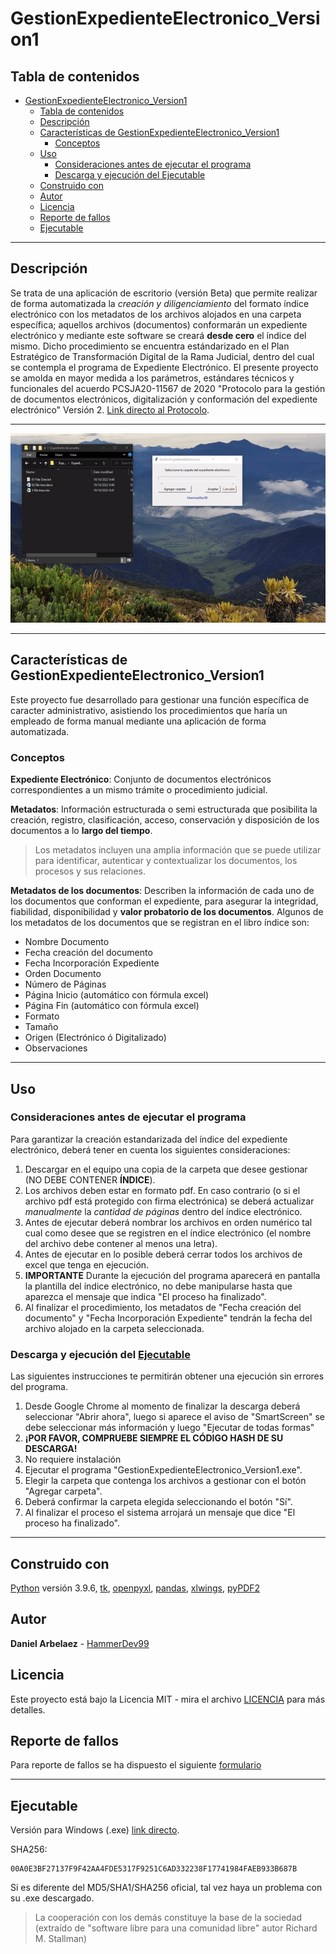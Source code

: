 # GestionExpedienteElectronico_Version1

## Tabla de contenidos

- [GestionExpedienteElectronico_Version1](#gestionexpedienteelectronico_version1)
  - [Tabla de contenidos](#tabla-de-contenidos)
  - [Descripción](#descripción)
  - [Características de GestionExpedienteElectronico_Version1](#características-de-gestionexpedienteelectronico_version1)
    - [Conceptos](#conceptos)
  - [Uso](#uso)
    - [Consideraciones antes de ejecutar el programa](#consideraciones-antes-de-ejecutar-el-programa)
    - [Descarga y ejecución del Ejecutable](#descarga-y-ejecución-del-ejecutable)
  - [Construido con](#construido-con)
  - [Autor](#autor)
  - [Licencia](#licencia)
  - [Reporte de fallos](#reporte-de-fallos)
  - [Ejecutable](#ejecutable)

---

## Descripción

Se trata de una aplicación de escritorio (versión Beta) que permite realizar de forma automatizada la *creación y diligenciamiento* del formato índice electrónico con los metadatos de los archivos alojados en una carpeta específica; aquellos archivos (documentos) conformarán un expediente electrónico y mediante este software se creará **desde cero** el índice del mismo. Dicho procedimiento se encuentra estándarizado en el Plan Estratégico de Transformación Digital de la Rama Judicial, dentro del cual se contempla el programa de Expediente Electrónico. El presente proyecto se amolda en mayor medida a los parámetros, estándares técnicos y funcionales del acuerdo PCSJA20-11567 de 2020 "Protocolo para la gestión de documentos electrónicos, digitalización y conformación del expediente electrónico" Versión 2<!--, el cual consiste en la producción, gestión y tratamiento estandarizado de los documentos y expedientes híbridos y electrónicos-->. [Link directo al Protocolo](https://www.ramajudicial.gov.co/documents/3196516/46103054/Protocolo+para+la+gesti%C3%B3n+de+documentos+electronicos.pdf/cb0d98ef-2844-4570-b12a-5907d76bc1a3).

---

![alt](owl_system/assets/Demo.gif)

---

## Características de GestionExpedienteElectronico_Version1

Este proyecto fue desarrollado para gestionar una función específica de caracter administrativo, asistiendo los procedimientos que haría un empleado de forma manual mediante una aplicación de forma automatizada.

### Conceptos

**Expediente Electrónico**: Conjunto de documentos electrónicos correspondientes a un mismo trámite o procedimiento judicial.

**Metadatos**: Información estructurada o semi estructurada que posibilita la creación, registro, clasificación, acceso, conservación y disposición de los documentos a lo **largo del tiempo**.

> Los metadatos incluyen una amplia información que se puede utilizar para identificar, autenticar y contextualizar los documentos, los procesos y sus relaciones.

**Metadatos de los documentos**: Describen la información de cada uno de los documentos que conforman el expediente, para asegurar la integridad, fiabilidad, disponibilidad y **valor probatorio de los documentos**. Algunos de los metadatos de los documentos que se registran en el libro índice son:

- Nombre Documento
- Fecha creación del documento
- Fecha Incorporación Expediente
- Orden Documento
- Número de Páginas
- Página Inicio (automático con fórmula excel)
- Página Fin (automático con fórmula excel)
- Formato
- Tamaño
- Origen (Electrónico ó Digitalizado)
- Observaciones

---

## Uso
<!--
### Pre-requisitos para isntalar repo

- Para hacer uso del aplicativo, el usuario deberá descargar en su dispositivo la carpeta del expediente electrónico que requiera gestionar.
- Adicional si se tiene sincronizada la nube en el dispositivo, para evitar errores no deseados deberá pausar la sincronización en la nube.
- Para el buen funcionamiento del aplicativo deberás hacer uso de los siguientes módulos que serán instalados antes de ejecutar el programa:
  - tk==0.1.0
  - openpyxl==3.0.7
  - pandas==1.3.2
  - xlwings==0.24.9
  - pyPDF2==1.26.0
-->
<!-- - Adicional debes de tener instalado el pograma de **Microsoft Excel**. (Validar si es necesario el programa) -->

<!--
### Instalación del proyecto del repo

Una serie de pasos que se deben ejecutar para tener un entorno de ejecución adecuado:

- Para la instalación de los módulos ([requirements.txt](owl_env/requirements.txt) siendo usuario windows basta con ejecutar el siguiente comando:

    ```cmd
    python -m pip install -r .\requirements.txt
    ```
-->

### Consideraciones antes de ejecutar el programa

Para garantizar la creación estandarizada del índice del expediente electrónico, deberá tener en cuenta los siguientes consideraciones:

1. Descargar en el equipo una copia de la carpeta que desee gestionar (NO DEBE CONTENER **ÍNDICE**).
2. Los archivos deben estar en formato pdf. En caso contrario (o si el archivo pdf está protegido con firma electrónica) se deberá actualizar *manualmente* la *cantidad de páginas* dentro del índice electrónico.
3. Antes de ejecutar deberá nombrar los archivos en orden numérico tal cual como desee que se registren en el índice electrónico (el nombre del archivo debe contener al menos una letra).
4. Antes de ejecutar en lo posible deberá cerrar todos los archivos de excel que tenga en ejecución.
5. **IMPORTANTE** Durante la ejecución del programa aparecerá en pantalla la plantilla del índice electrónico, no debe manipularse hasta que aparezca el mensaje que indica "El proceso ha finalizado".
6. Al finalizar el procedimiento, los metadatos de "Fecha creación del documento" y "Fecha Incorporación Expediente" tendrán la fecha del archivo alojado en la carpeta seleccionada.

### Descarga y ejecución del [Ejecutable](#Ejecutable)

Las siguientes instrucciones te permitirán obtener una ejecución sin errores del programa.

1. Desde Google Chrome al momento de finalizar la descarga deberá seleccionar "Abrir ahora", luego si aparece el aviso de "SmartScreen" se debe seleccionar más información y luego "Ejecutar de todas formas"
2. **¡POR FAVOR, COMPRUEBE SIEMPRE EL CÓDIGO HASH DE SU DESCARGA!**
3. No requiere instalación
4. Ejecutar el programa "GestionExpedienteElectronico_Version1.exe".
5. Elegir la carpeta que contenga los archivos a gestionar con el botón "Agregar carpeta".
6. Deberá confirmar la carpeta elegida seleccionando el botón "Sí".
7. Al finalizar el proceso el sistema arrojará un mensaje que dice "El proceso ha finalizado".

---

## Construido con

[Python](https://www.python.org/) versión 3.9.6, [tk](https://docs.python.org/3/library/tk.html), [openpyxl](https://openpyxl.readthedocs.io/en/able/), [pandas](https://pandas.pydata.org/docs/), [xlwings](https://docs.xlwings.org/en/stable/), [pyPDF2](https://pythonhosted.org/PyPDF2/)

## Autor

**Daniel Arbelaez** - [HammerDev99](https://github.com/HammerDev99/)

## Licencia

Este proyecto está bajo la Licencia MIT - mira el archivo [LICENCIA](https://github.com/HammerDev99/GestionExpedienteElectronico_Version1/blob/master/LICENCE) para más detalles.

## Reporte de fallos

Para reporte de fallos se ha dispuesto el siguiente [formulario](https://forms.gle/Rrt2CZbDfodNtn96A)

---

## Ejecutable

Versión para Windows (.exe) [link directo](https://bit.ly/3M4tt8F).
<!--
https://drive.google.com/uc?id=1KyQdOIKmGl45PygF9tdQkv7A9pW9PlpS&export=download

MD5:

```HASH
4FA50BB14833BFA9FD04DC3910462B48
```

SHA1:

```HASH
A72769B51C0D6D7D26F786B81BC44087CE962E5A
```
-->

SHA256:

```HASH
00A0E3BF27137F9F42AA4FDE5317F9251C6AD332238F17741984FAEB933B687B
```

Si es diferente del MD5/SHA1/SHA256 oficial, tal vez haya un problema con su .exe descargado.

<!--[Donar](https://www.paypal.com/donate/?business=GSEPAASM658FY&no_recurring=0&item_name=Su+contribuci%C3%B3n+apoya+el+desarrollo+del+proyecto+%22GestionExpedienteElectronico_Version1%22&currency_code=USD)-->

> La cooperación con los demás constituye la base de la sociedad (extraído de "software libre para una comunidad libre" autor Richard M. Stallman)
